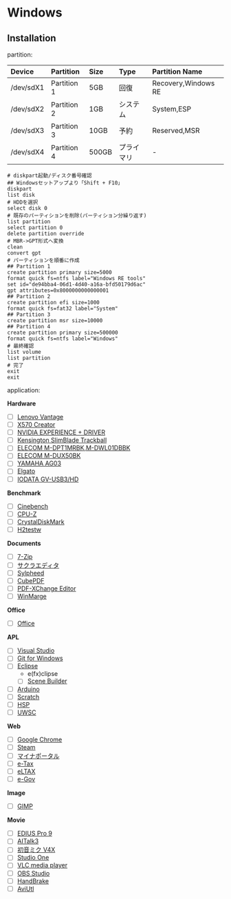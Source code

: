 # Windows

## Installation
partition: 

| Device    | Partition   | Size  | Type       | Partition Name      |
| :---      | :---        | :---  | :---       | :---                |
| /dev/sdX1 | Partition 1 | 5GB   | 回復       | Recovery,Windows RE |
| /dev/sdX2 | Partition 2 | 1GB   | システム   | System,ESP          |
| /dev/sdX3 | Partition 3 | 10GB  | 予約       | Reserved,MSR        |
| /dev/sdX4 | Partition 4 | 500GB | プライマリ | -                   |

```
# diskpart起動/ディスク番号確認
## Windowsセットアップより「Shift + F10」
diskpart
list disk
# HDDを選択
select disk 0
# 既存のパーティションを削除(パーティション分繰り返す)
list partition
select partition 0
delete partition override
# MBR->GPT形式へ変換
clean
convert gpt
# パーティションを順番に作成
## Partition 1
create partition primary size=5000
format quick fs=ntfs label="Windows RE tools"
set id="de94bba4-06d1-4d40-a16a-bfd50179d6ac"
gpt attributes=0x8000000000000001
## Partition 2
create partition efi size=1000
format quick fs=fat32 label="System"
## Partition 3
create partition msr size=10000
## Partition 4
create partition primary size=500000
format quick fs=ntfs label="Windows"
# 最終確認
list volume
list partition
# 完了
exit
exit
```

application: 

**Hardware**
* [ ] [Lenovo Vantage](https://www.microsoft.com/ja-jp/p/lenovo-vantage/9wzdncrfj4mv?activetab=pivot:overviewtab)
* [ ] [X570 Creator](https://www.asrock.com/MB/AMD/X570%20Creator/index.jp.asp#Download)
* [ ] [NVIDIA EXPERIENCE + DRIVER](https://www.nvidia.co.jp/Download/index.aspx?lang=jp)
* [ ] [Kensington SlimBlade Trackball](https://www.kensington.com/p/slimblade-trackball/)
* [ ] [ELECOM M-DPT1MRBK,M-DWL01DBBK](https://www.elecom.co.jp/support/download/peripheral/mouse/assistant/)
* [ ] [ELECOM M-DUX50BK](https://www.elecom.co.jp/support/download/peripheral/mouse/m-dux_30_50/)
* [ ] [YAMAHA AG03](https://jp.yamaha.com/products/music_production/webcasting_mixer/ag03/downloads.html)
* [ ] [Elgato](https://www.elgato.com/ja/gaming/downloads)
* [ ] [IODATA GV-USB3/HD](https://www.iodata.jp/lib/product/g/5754.htm)

**Benchmark**
* [ ] [Cinebench](https://forest.watch.impress.co.jp/library/software/cinbenc/)
* [ ] [CPU-Z](https://forest.watch.impress.co.jp/library/software/cpuz/)
* [ ] [CrystalDiskMark](https://forest.watch.impress.co.jp/library/software/crystaldisk/)
* [ ] [H2testw](https://www.heise.de/download/product/h2testw-50539)

**Documents**
* [ ] [7-Zip](https://sevenzip.osdn.jp/)
* [ ] [サクラエディタ](https://sakura-editor.github.io/download.html)
* [ ] [Sylpheed](https://sylpheed.sraoss.jp/ja/download.html)
* [ ] [CubePDF](https://www.cube-soft.jp/cubepdf/)
* [ ] [PDF-XChange Editor](https://forest.watch.impress.co.jp/library/software/pdfxchedit/)
* [ ] [WinMarge](http://winmerge.org/downloads/?lang=ja)

**Office**
* [ ] [Office](https://products.office.com/ja-JP/compare-all-microsoft-office-products?tab=1)

**APL**
* [ ] [Visual Studio](https://visualstudio.microsoft.com/ja/)
* [ ] [Git for Windows](https://gitforwindows.org/)
* [ ] [Eclipse](http://mergedoc.osdn.jp)
    * e(fx)clipse
    * [ ] [Scene Builder](https://www.oracle.com/technetwork/java/javafxscenebuilder-1x-archive-2199384.html)
* [ ] [Arduino](https://www.arduino.cc/en/Main/Software#)
* [ ] [Scratch](https://scratch.mit.edu/download)
* [ ] [HSP](http://hsp.tv/index2.html)
* [ ] [UWSC](https://www.vector.co.jp/soft/winnt/util/se115105.html)

**Web**
* [ ] [Google Chrome](https://www.google.com/intl/ja_ALL/chrome/)
* [ ] [Steam](http://store.steampowered.com/about/)
* [ ] [マイナポータル](https://myna.go.jp/SCK0101_03_001/SCK0101_03_001_Reload.form)
* [ ] [e-Tax](http://www.e-tax.nta.go.jp/index.html)
* [ ] [eLTAX](http://www.eltax.jp/www/contents/1397034807379/index.html)
* [ ] [e-Gov](http://www.e-gov.go.jp/help/shinsei/flow/setup/index.html)

**Image**
* [ ] [GIMP](https://www.gimp.org/downloads/)

**Movie**
* [ ] [EDIUS Pro 9](https://pro.grassvalley.jp/download/edius9.htm)
* [ ] [AITalk3](https://www.ai-j.jp/consumer/kantan3)
* [ ] [初音ミク V4X](https://ec.crypton.co.jp/mypage/license)
* [ ] [Studio One](https://my.presonus.com/products/software)
* [ ] [VLC media player](https://www.videolan.org/vlc/index.ja.html)
* [ ] [OBS Studio](https://obsproject.com/ja/download)
* [ ] [HandBrake](https://handbrake.fr/)
* [ ] [AviUtl](http://spring-fragrance.mints.ne.jp/aviutl/)
